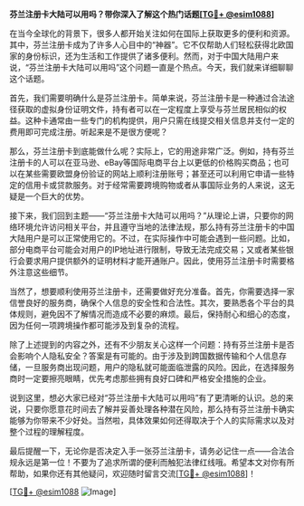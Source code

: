 **芬兰注册卡大陆可以用吗？带你深入了解这个热门话题[[TG💪+ @esim1088](https://t.me/s/esim1088)]**

在当今全球化的背景下，很多人都开始关注如何在国际上获取更多的便利和资源。其中，芬兰注册卡成为了许多人心目中的“神器”。它不仅帮助人们轻松获得北欧国家的身份标识，还为生活和工作提供了诸多便利。然而，对于中国大陆用户来说，“芬兰注册卡大陆可以用吗”这个问题一直是个热点。今天，我们就来详细聊聊这个话题。

首先，我们需要明确什么是芬兰注册卡。简单来说，芬兰注册卡是一种通过合法途径获取的虚拟身份证明文件，持有者可以在一定程度上享受与芬兰居民相似的权益。这种卡通常由一些专门的机构提供，用户只需在线提交相关信息并支付一定的费用即可完成注册。听起来是不是很方便呢？

那么，芬兰注册卡到底能做什么呢？实际上，它的用途非常广泛。例如，持有芬兰注册卡的人可以在亚马逊、eBay等国际电商平台上以更低的价格购买商品；也可以在某些需要欧盟身份验证的网站上顺利注册账号；甚至还可以利用它申请一些特定的信用卡或贷款服务。对于经常需要跨境购物或者从事国际业务的人来说，这无疑是一个巨大的优势。

接下来，我们回到主题——“芬兰注册卡大陆可以用吗？”从理论上讲，只要你的网络环境允许访问相关平台，并且遵守当地的法律法规，那么持有芬兰注册卡的中国大陆用户是可以正常使用它的。不过，在实际操作中可能会遇到一些问题。比如，部分电商平台可能会对用户的IP地址进行限制，导致无法完成交易；又或者某些银行会要求用户提供额外的证明材料才能开通账户。因此，使用芬兰注册卡时需要格外注意这些细节。

当然了，想要顺利使用芬兰注册卡，还需要做好充分准备。首先，你需要选择一家信誉良好的服务商，确保个人信息的安全性和合法性。其次，要熟悉各个平台的具体规则，避免因不了解情况而造成不必要的麻烦。最后，保持耐心和细心的态度，因为任何一项跨境操作都可能涉及到复杂的流程。

除了上述提到的内容之外，还有不少朋友关心这样一个问题：持有芬兰注册卡是否会影响个人隐私安全？答案是有可能的。由于涉及到跨国数据传输和个人信息存储，一旦服务商出现问题，用户的隐私就可能面临泄露的风险。因此，在选择服务商时一定要擦亮眼睛，优先考虑那些拥有良好口碑和严格安全措施的企业。

说到这里，想必大家已经对“芬兰注册卡大陆可以用吗”有了更清晰的认识。总的来说，只要你愿意花时间去了解并妥善处理各种潜在风险，那么持有芬兰注册卡确实能够为你带来不少好处。当然啦，具体效果如何还得取决于个人的实际需求以及对整个过程的理解程度。

最后提醒一下，无论你是否决定入手一张芬兰注册卡，请务必记住一点——合法合规永远是第一位！不要为了追求所谓的便利而触犯法律红线哦。希望本文对你有所帮助，如果你还有其他疑问，欢迎随时留言交流[[TG💪+ @esim1088](https://t.me/s/esim1088)]！

[[TG💪+ @esim1088](https://t.me/s/esim1088) ![Image](https://i.postimg.cc/4NQfJmqS/Snipaste-2025-05-13-00-14-12.png)]